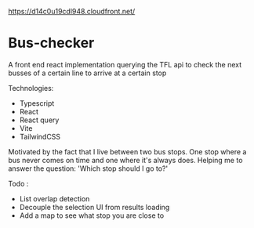 https://d14c0u19cdl948.cloudfront.net/


# Bus-checker

A front end react implementation querying the TFL api to check the next busses of a certain line to arrive at a certain stop

Technologies:
 - Typescript
 - React
 - React query
 - Vite
 - TailwindCSS

Motivated by the fact that I live between two bus stops. One stop where a bus never comes on time and one where it's always does. Helping me to answer the question: 'Which stop should I go to?'

Todo : 
- List overlap detection
- Decouple the selection UI from results loading
- Add a map to see what stop you are close to
